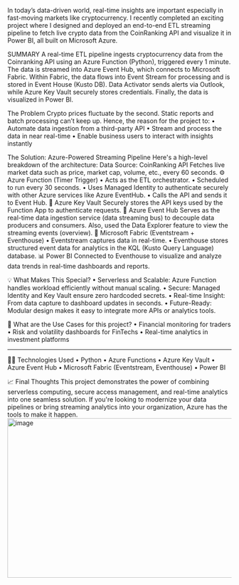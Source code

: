 In today’s data-driven world, real-time insights are important especially in fast-moving markets like cryptocurrency. I recently completed an exciting project where I designed and deployed an end-to-end ETL streaming pipeline to fetch live crypto data from the CoinRanking API and visualize it in Power BI, all built on Microsoft Azure.

SUMMARY
A real-time ETL pipeline ingests cryptocurrency data from the Coinranking API using an Azure Function (Python), triggered every 1 minute. The data is streamed into Azure Event Hub, which connects to Microsoft Fabric. Within Fabric, the data flows into Event Stream for processing and is stored in Event House (Kusto DB). Data Activator sends alerts via Outlook, while Azure Key Vault securely stores credentials. Finally, the data is visualized in Power BI.


The Problem 
Crypto prices fluctuate by the second. Static reports and batch processing can’t keep up. Hence, the reason for the project to:
•	Automate data ingestion from a third-party API
•	Stream and process the data in near real-time
•	Enable business users to interact with insights instantly

The Solution: Azure-Powered Streaming Pipeline
Here's a high-level breakdown of the architecture:
Data Source: CoinRanking API
Fetches live market data such as price, market cap, volume, etc., every 60 seconds.
⚙️ Azure Function (Timer Trigger)
•	Acts as the ETL orchestrator.
•	Scheduled to run every 30 seconds.
•	Uses Managed Identity to authenticate securely with other Azure services like Azure EventHub.
•	Calls the API and sends it to Event Hub.
🔐 Azure Key Vault
Securely stores the API keys used by the Function App to authenticate requests.
🧵 Azure Event Hub
Serves as the real-time data ingestion service (data streaming bus) to decouple data producers and consumers. Also, used the Data Explorer feature to view the streaming events (overview).
🧩 Microsoft Fabric (Eventstream + Eventhouse)
•	Eventstream captures data in real-time.
•	Eventhouse stores structured event data for analytics in the KQL (Kusto Query Language) database.
📊 Power BI
Connected to Eventhouse to visualize and analyze data trends in real-time dashboards and reports.

💡 What Makes This Special?
•	Serverless and Scalable: Azure Function handles workload efficiently without manual scaling. 
•	Secure: Managed Identity and Key Vault ensure zero hardcoded secrets.
•	Real-time Insight: From data capture to dashboard updates in seconds.
•	Future-Ready: Modular design makes it easy to integrate more APIs or analytics tools.

🎯 What are the Use Cases for this project?
•	Financial monitoring for traders
•	Risk and volatility dashboards for FinTechs
•	Real-time analytics in investment platforms
________________________________________
👨‍💻 Technologies Used
•	Python 
•	Azure Functions
•	Azure Key Vault
•	Azure Event Hub
•	Microsoft Fabric (Eventstream, Eventhouse)
•	Power BI

📈 Final Thoughts
This project demonstrates the power of combining serverless computing, secure access management, and real-time analytics into one seamless solution. If you're looking to modernize your data pipelines or bring streaming analytics into your organization, Azure has the tools to make it happen.
<img width="890" height="359" alt="image" src="https://github.com/user-attachments/assets/957327d0-bb09-468a-b233-07f91ec58f4d" />



